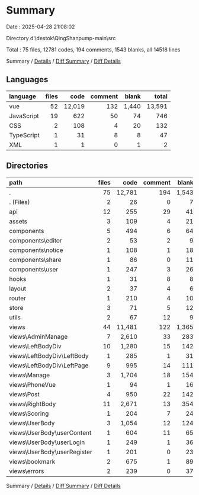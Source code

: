 # Summary

Date : 2025-04-28 21:08:02

Directory d:\\destok\\QingShanpump-main\\src

Total : 75 files,  12781 codes, 194 comments, 1543 blanks, all 14518 lines

Summary / [Details](details.md) / [Diff Summary](diff.md) / [Diff Details](diff-details.md)

## Languages
| language | files | code | comment | blank | total |
| :--- | ---: | ---: | ---: | ---: | ---: |
| vue | 52 | 12,019 | 132 | 1,440 | 13,591 |
| JavaScript | 19 | 622 | 50 | 74 | 746 |
| CSS | 2 | 108 | 4 | 20 | 132 |
| TypeScript | 1 | 31 | 8 | 8 | 47 |
| XML | 1 | 1 | 0 | 1 | 2 |

## Directories
| path | files | code | comment | blank | total |
| :--- | ---: | ---: | ---: | ---: | ---: |
| . | 75 | 12,781 | 194 | 1,543 | 14,518 |
| . (Files) | 2 | 26 | 0 | 7 | 33 |
| api | 12 | 255 | 29 | 41 | 325 |
| assets | 3 | 109 | 4 | 21 | 134 |
| components | 5 | 494 | 6 | 64 | 564 |
| components\\editor | 2 | 53 | 2 | 9 | 64 |
| components\\notice | 1 | 108 | 1 | 18 | 127 |
| components\\share | 1 | 86 | 0 | 11 | 97 |
| components\\user | 1 | 247 | 3 | 26 | 276 |
| hooks | 1 | 31 | 8 | 8 | 47 |
| layout | 2 | 37 | 4 | 6 | 47 |
| router | 1 | 210 | 4 | 10 | 224 |
| store | 3 | 71 | 5 | 12 | 88 |
| utils | 2 | 67 | 12 | 9 | 88 |
| views | 44 | 11,481 | 122 | 1,365 | 12,968 |
| views\\AdminManage | 7 | 2,610 | 33 | 283 | 2,926 |
| views\\LeftBodyDiv | 10 | 1,280 | 15 | 142 | 1,437 |
| views\\LeftBodyDiv\\LeftBody | 1 | 285 | 1 | 31 | 317 |
| views\\LeftBodyDiv\\LeftPage | 9 | 995 | 14 | 111 | 1,120 |
| views\\Manage | 3 | 1,704 | 18 | 154 | 1,876 |
| views\\PhoneVue | 1 | 94 | 1 | 16 | 111 |
| views\\Post | 4 | 950 | 22 | 142 | 1,114 |
| views\\RightBody | 11 | 2,671 | 13 | 354 | 3,038 |
| views\\Scoring | 1 | 204 | 7 | 24 | 235 |
| views\\UserBody | 3 | 1,054 | 12 | 124 | 1,190 |
| views\\UserBody\\userContent | 1 | 604 | 11 | 65 | 680 |
| views\\UserBody\\userLogin | 1 | 249 | 1 | 36 | 286 |
| views\\UserBody\\userRegister | 1 | 201 | 0 | 23 | 224 |
| views\\bookmark | 2 | 675 | 1 | 89 | 765 |
| views\\errors | 2 | 239 | 0 | 37 | 276 |

Summary / [Details](details.md) / [Diff Summary](diff.md) / [Diff Details](diff-details.md)